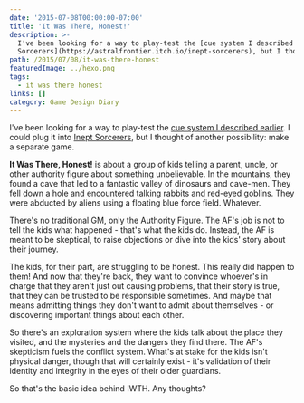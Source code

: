 ```yaml
---
date: '2015-07-08T00:00:00-07:00'
title: 'It Was There, Honest!'
description: >-
  I've been looking for a way to play-test the [cue system I described earlier](/2015/07/06/cues/). I could plug it into [Inept
  Sorcerers](https://astralfrontier.itch.io/inept-sorcerers), but I thought of a...
path: /2015/07/08/it-was-there-honest
featuredImage: ../hexo.png
tags:
  - it was there honest
links: []
category: Game Design Diary
---
```


I've been looking for a way to play-test the
[cue system I described earlier](/2015/07/06/cues/).
I could plug it into [Inept Sorcerers](https://astralfrontier.itch.io/inept-sorcerers),
but I thought of another possibility: make a separate game.

<!-- more -->

**It Was There, Honest!** is about a group of kids telling a parent,
uncle, or other authority figure about something unbelievable.
In the mountains, they found a cave that led to a fantastic valley of
dinosaurs and cave-men. They fell down a hole and encountered talking
rabbits and red-eyed goblins. They were abducted by aliens using a
floating blue force field. Whatever.

There's no traditional GM, only the Authority Figure.
The AF's job is not to tell the kids what happened - that's what the kids do.
Instead, the AF is meant to be skeptical,
to raise objections or dive into the kids' story about their journey.

The kids, for their part, are struggling to be honest.
This really did happen to them! And now that they're back, they want to
convince whoever's in charge that they aren't just out causing problems,
that their story is true, that they can be trusted to be responsible
sometimes. And maybe that means admitting things they don't want to admit
about themselves - or discovering important things about each other.

So there's an exploration system where the kids talk about the place
they visited, and the mysteries and the dangers they find there.
The AF's skepticism fuels the conflict system.
What's at stake for the kids isn't physical danger,
though that will certainly exist - it's validation of their identity
and integrity in the eyes of their older guardians.

So that's the basic idea behind IWTH. Any thoughts?﻿
